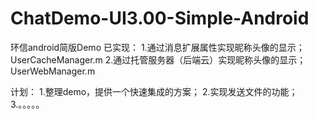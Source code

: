 # ChatDemo-UI3.00-Simple-Android
环信android简版Demo
已实现：
1.通过消息扩展属性实现昵称头像的显示；UserCacheManager.m
2.通过托管服务器（后端云）实现昵称头像的显示；UserWebManager.m

计划：
1.整理demo，提供一个快速集成的方案；
2.实现发送文件的功能；
3.。。。。。
